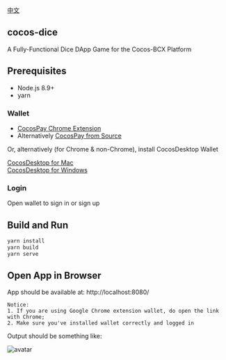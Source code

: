 [中文](https://github.com/Cocos-BCX/cocos-dice-sample/blob/master/README_cn.md)  

## cocos-dice
A Fully-Functional Dice DApp Game for the Cocos-BCX Platform

## Prerequisites

* Node.js 8.9+
* yarn

### Wallet  

* [CocosPay Chrome Extension](https://chrome.google.com/webstore/detail/cocospay/ffbhaeoepdfapfjhcihbbhlaigejfack)
* Alternatively [CocosPay from Source](https://github.com/Cocos-BCX/CocosPay)  

Or, alternatively (for Chrome & non-Chrome), install CocosDesktop Wallet  

[CocosDesktop for Mac](https://cocosbcx.oss-cn-beijing.aliyuncs.com/CocosDesktop.dmg)  
[CocosDesktop for Windows](https://cocosbcx.oss-cn-beijing.aliyuncs.com/CocosDesktop.exe)  

### Login  
Open wallet to sign in or sign up  


## Build and Run

```sh
yarn install
yarn build
yarn serve
```

## Open App in Browser

App should be available at: http://localhost:8080/

``` test
Notice: 
1. If you are using Google Chrome extension wallet, do open the link with Chrome;
2. Make sure you've installed wallet correctly and logged in
```

Output should be something like:

![avatar](https://github.com/Cocos-BCX/cocos-dice-sample/blob/master/run_serve.png)
